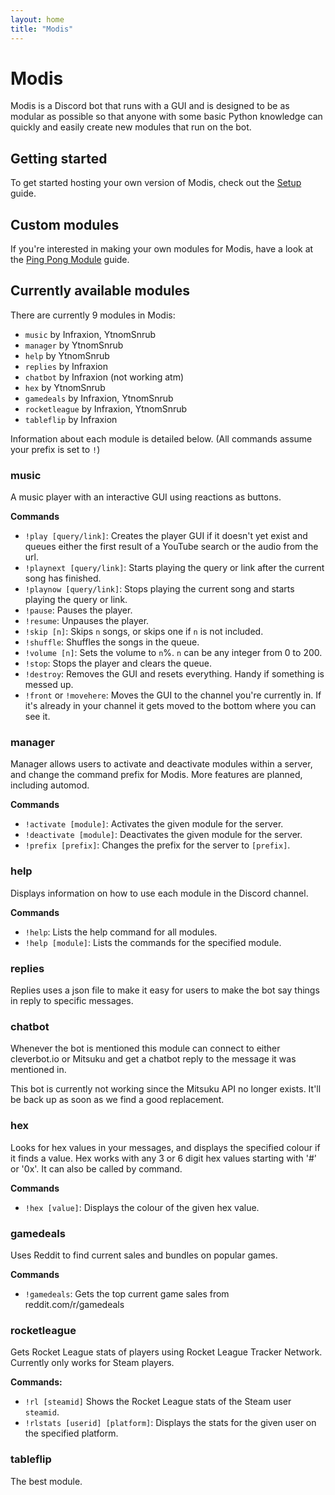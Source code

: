 ```yaml
---
layout: home
title: "Modis"
---
```

# Modis

Modis is a Discord bot that runs with a GUI and is designed to be as modular as possible so that anyone with some basic Python knowledge can quickly and easily create new modules that run on the bot.

## Getting started

To get started hosting your own version of Modis, check out the [Setup](./doc/guides/setup.md) guide.

## Custom modules

If you're interested in making your own modules for Modis, have a look at the [Ping Pong Module](./doc/guides/ping-pong.md) guide.

## Currently available modules

There are currently 9 modules in Modis:

- `music` by Infraxion, YtnomSnrub
- `manager` by YtnomSnrub
- `help` by YtnomSnrub
- `replies` by Infraxion
- `chatbot` by Infraxion (not working atm)
- `hex` by YtnomSnrub
- `gamedeals` by Infraxion, YtnomSnrub
- `rocketleague` by Infraxion, YtnomSnrub
- `tableflip` by Infraxion

Information about each module is detailed below.
(All commands assume your prefix is set to `!`)

### music

A music player with an interactive GUI using reactions as buttons.

**Commands**

- `!play [query/link]`: Creates the player GUI if it doesn't yet exist and queues either the first result of a YouTube search or the audio from the url.
- `!playnext [query/link]`: Starts playing the query or link after the current song has finished.
- `!playnow [query/link]`: Stops playing the current song and starts playing the query or link.
- `!pause`: Pauses the player.
- `!resume`: Unpauses the player.
- `!skip [n]`: Skips `n` songs, or skips one if `n` is not included.
- `!shuffle`: Shuffles the songs in the queue.
- `!volume [n]`: Sets the volume to `n`%. `n` can be any integer from 0 to 200.
- `!stop`: Stops the player and clears the queue.
- `!destroy`: Removes the GUI and resets everything. Handy if something is messed up.
- `!front` or `!movehere`: Moves the GUI to the channel you're currently in. If it's already in your channel it gets moved to the bottom where you can see it.

### manager

Manager allows users to activate and deactivate modules within a server, and change the command prefix for Modis.
More features are planned, including automod.

**Commands**

- `!activate [module]`: Activates the given module for the server.
- `!deactivate [module]`: Deactivates the given module for the server.
- `!prefix [prefix]`: Changes the prefix for the server to `[prefix]`.

### help

Displays information on how to use each module in the Discord channel.

**Commands**

- `!help`: Lists the help command for all modules.
- `!help [module]`: Lists the commands for the specified module.

### replies

Replies uses a json file to make it easy for users to make the bot say things in reply to specific messages.

### chatbot

Whenever the bot is mentioned this module can connect to either cleverbot.io or Mitsuku and get a chatbot reply to the message it was mentioned in.

This bot is currently not working since the Mitsuku API no longer exists.
It'll be back up as soon as we find a good replacement.

### hex

Looks for hex values in your messages, and displays the specified colour if it finds a value.
Hex works with any 3 or 6 digit hex values starting with '#' or '0x'.
It can also be called by command.

**Commands**

- `!hex [value]`: Displays the colour of the given hex value.

### gamedeals

Uses Reddit to find current sales and bundles on popular games.

**Commands**

- `!gamedeals`: Gets the top current game sales from reddit.com/r/gamedeals

### rocketleague

Gets Rocket League stats of players using Rocket League Tracker Network. Currently only works for Steam players.

**Commands:**

- `!rl [steamid]` Shows the Rocket League stats of the Steam user `steamid`.
- `!rlstats [userid] [platform]`: Displays the stats for the given user on the specified platform.

### tableflip

The best module.
